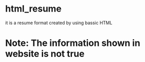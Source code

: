 # html_resume
it is a resume format created by using bassic HTML

# Note: The information shown in website is not true
